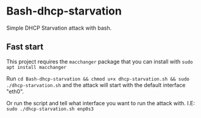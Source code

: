 # Bash-dhcp-starvation

Simple DHCP Starvation attack with bash.

## Fast start

This project requires the `macchanger` package that you can install with `sudo apt install macchanger`

Run `cd Bash-dhcp-starvation && chmod u+x dhcp-starvation.sh && sudo ./dhcp-starvation.sh` and the attack will start with the default interface "eth0".

Or run the script and tell what interface you want to run the attack with. I.E: `sudo ./dhcp-starvation.sh enp0s3`
